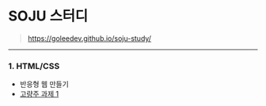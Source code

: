 # SOJU 스터디

> https://goleedev.github.io/soju-study/

---

### 1. HTML/CSS

- 반응형 웹 만들기
- [고량주 과제 1](https://github.com/GoRyangJu/html-css)